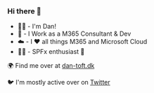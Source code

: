 ### Hi there 👋

- 🧍‍♂️ - I'm Dan!
- 👔 - I Work as a M365 Consultant & Dev
- ☁️ - I ♥️ all things M365 and Microsoft Cloud
- 🧑‍💻 - SPFx enthusiast 🙌


🌍 Find me over at [dan-toft.dk](https://dan-toft.dk/)

🐦 I'm mostly active over on [Twitter](https://twitter.com/Tanddant)

<!--
**Tanddant/Tanddant** is a ✨ _special_ ✨ repository because its `README.md` (this file) appears on your GitHub profile.

Here are some ideas to get you started:

- 🔭 I’m currently working on ...
- 🌱 I’m currently learning ...
- 👯 I’m looking to collaborate on ...
- 🤔 I’m looking for help with ...
- 💬 Ask me about ...
- 📫 How to reach me: ...
- 😄 Pronouns: ...
- ⚡ Fun fact: ...
-->

